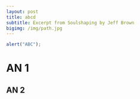 ```yaml
---
layout: post
title: abcd
subtitle: Excerpt from Soulshaping by Jeff Brown
bigimg: /img/path.jpg
---
```


```javascript
alert("ABC");
```

# AN 1
## AN 2